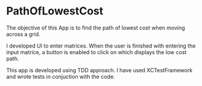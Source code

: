 # PathOfLowestCost
The objective of this App is to find the path of lowest cost when moving across a grid.

I developed UI to enter matrices. When the user is finished with entering the input matrice, a button is enabled to click on which displays the low cost path.

This app is developed using TDD approach. I have used XCTestFramework and wrote tests in conjuction with the code.
